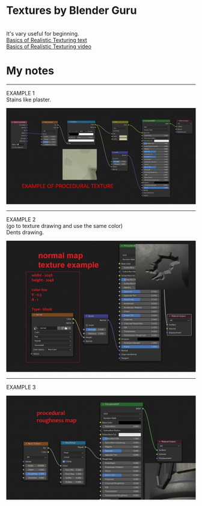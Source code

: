 # Textures by Blender Guru
<br> It's vary useful for beginning.
<br>
[Basics of Realistic Texturing text](https://www.blenderguru.com/tutorials/basics-realistic-texturing)
<br>[Basics of Realistic Texturing video](https://www.youtube.com/watch?v=rzXNZkEoTAk)


# My notes
---
EXAMPLE 1 
<br> Stains like plaster.
<br>

![](https://github.com/AazQsc/cg-synopsis/blob/main/blender/textures/example1.jpg)

---
EXAMPLE 2
<br> (go to texture drawing and use the same color)
<br> Dents drawing.
<br>

![](https://github.com/AazQsc/cg-synopsis/blob/main/blender/textures/example2.jpg)

---
EXAMPLE 3

![](https://github.com/AazQsc/cg-synopsis/blob/main/blender/textures/example3.jpg)





